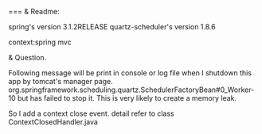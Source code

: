 ===
& Readme:

spring's version 3.1.2RELEASE
quartz-scheduler's version 1.8.6

context:spring mvc


& Question.

Following message will be print in console or log file when I shutdown this app by tomcat's manager page.
 org.springframework.scheduling.quartz.SchedulerFactoryBean#0_Worker-10 but has failed to stop it. This is very likely to create a memory leak.


So I add a context close event. detail refer to class ContextClosedHandler.java
